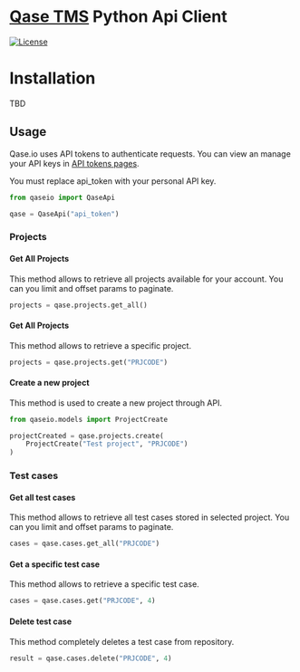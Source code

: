 # [Qase TMS](https://qase.io) Python Api Client

[![License](https://lxgaming.github.io/badges/License-Apache%202.0-blue.svg)](https://www.apache.org/licenses/LICENSE-2.0)

# Installation

TBD

## Usage ##
Qase.io uses API tokens to authenticate requests. You can view an manage your API keys in [API tokens pages](https://app.qase.io/user/api/token).

You must replace api_token with your personal API key.
 
```python
from qaseio import QaseApi

qase = QaseApi("api_token")
```

### Projects ###

#### Get All Projects ####
This method allows to retrieve all projects available for your account. You can you limit and offset params to paginate.

```python
projects = qase.projects.get_all()
```

#### Get All Projects ####
This method allows to retrieve a specific project.

```python
projects = qase.projects.get("PRJCODE")
```

#### Create a new project ####
This method is used to create a new project through API.

```python
from qaseio.models import ProjectCreate

projectCreated = qase.projects.create(
    ProjectCreate("Test project", "PRJCODE")
)
```

### Test cases ###

#### Get all test cases ####
This method allows to retrieve all test cases stored in selected project. You can you limit and offset params to paginate.

```python
cases = qase.cases.get_all("PRJCODE")
```

#### Get a specific test case ####
This method allows to retrieve a specific test case.

```python
cases = qase.cases.get("PRJCODE", 4)
```

#### Delete test case ####
This method completely deletes a test case from repository.

```python
result = qase.cases.delete("PRJCODE", 4)
```

